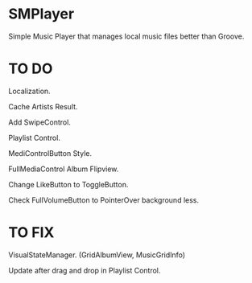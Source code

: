 # SMPlayer
Simple Music Player that manages local music files better than Groove.

# TO DO

Localization.

Cache Artists Result.

Add SwipeControl.

Playlist Control.

MediControlButton Style.

FullMediaControl Album Flipview.

Change LikeButton to ToggleButton.

Check FullVolumeButton to PointerOver background less.

# TO FIX
VisualStateManager. (GridAlbumView, MusicGridInfo)

Update after drag and drop in Playlist Control.